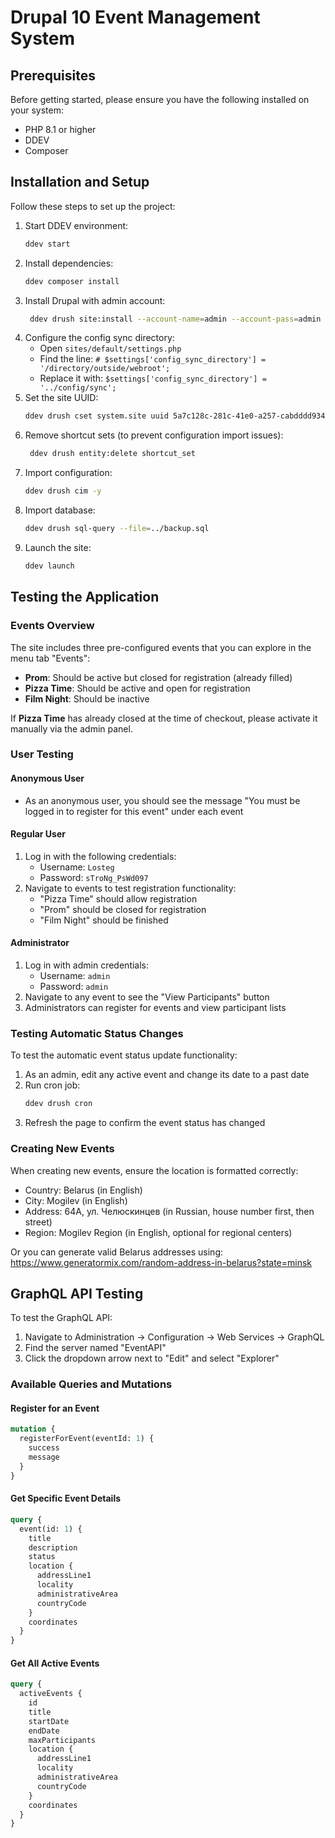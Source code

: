 # Drupal 10 Event Management System

## Prerequisites
Before getting started, please ensure you have the following installed on your system:
- PHP 8.1 or higher
- DDEV
- Composer

## Installation and Setup

Follow these steps to set up the project:

1. Start DDEV environment:
   ```bash
   ddev start
   ```
2. Install dependencies:
   ```bash
   ddev composer install
   ```
3. Install Drupal with admin account:
   ```bash
    ddev drush site:install --account-name=admin --account-pass=admin -y
   ```
4. Configure the config sync directory:
   - Open `sites/default/settings.php`
   - Find the line: `# $settings['config_sync_directory'] = '/directory/outside/webroot';`
   - Replace it with: `$settings['config_sync_directory'] = '../config/sync';`
5. Set the site UUID:
   ```bash
   ddev drush cset system.site uuid 5a7c128c-281c-41e0-a257-cabdddd934e7 -y
   ```
6. Remove shortcut sets (to prevent configuration import issues):
   ```bash
    ddev drush entity:delete shortcut_set
   ```
7. Import configuration:
    ```bash
    ddev drush cim -y
   ```
8. Import database:
   ```bash
   ddev drush sql-query --file=../backup.sql
   ```
9. Launch the site:
   ```bash
   ddev launch
   ```

## Testing the Application

### Events Overview

The site includes three pre-configured events that you can explore in the menu tab "Events":
- **Prom**: Should be active but closed for registration (already filled)
- **Pizza Time**: Should be active and open for registration
- **Film Night**: Should be inactive

If **Pizza Time** has already closed at the time of checkout, please activate it manually via the admin panel.

### User Testing

#### Anonymous User
- As an anonymous user, you should see the message "You must be logged in to register for this event" under each event

#### Regular User
1. Log in with the following credentials:
   - Username: `Losteg`
   - Password: `sTroNg_PsWd097`
2. Navigate to events to test registration functionality:
   - "Pizza Time" should allow registration
   - "Prom" should be closed for registration
   - "Film Night" should be finished

#### Administrator
1. Log in with admin credentials:
   - Username: `admin`
   - Password: `admin`
2. Navigate to any event to see the "View Participants" button
3. Administrators can register for events and view participant lists

### Testing Automatic Status Changes

To test the automatic event status update functionality:
1. As an admin, edit any active event and change its date to a past date
2. Run cron job:
   ```bash
   ddev drush cron
3. Refresh the page to confirm the event status has changed

### Creating New Events

When creating new events, ensure the location is formatted correctly:
  - Country: Belarus (in English)
  - City: Mogilev (in English)
  - Address: 64А, ул. Челюскинцев (in Russian, house number first, then street)
  - Region: Mogilev Region (in English, optional for regional centers)

Or you can generate valid Belarus addresses using: https://www.generatormix.com/random-address-in-belarus?state=minsk

## GraphQL API Testing

To test the GraphQL API:
1. Navigate to Administration → Configuration → Web Services → GraphQL
2. Find the server named "EventAPI"
3. Click the dropdown arrow next to "Edit" and select "Explorer"

### Available Queries and Mutations

#### Register for an Event
```graphql
mutation {
  registerForEvent(eventId: 1) {
    success
    message
  }
}
```
#### Get Specific Event Details
```graphql
query {
  event(id: 1) {
    title
    description
    status
    location {
      addressLine1
      locality
      administrativeArea
      countryCode
    }
    coordinates
  }
}
```

#### Get All Active Events
```graphql
query {
  activeEvents {
    id
    title
    startDate
    endDate
    maxParticipants
    location {
      addressLine1
      locality
      administrativeArea
      countryCode
    }
    coordinates
  }
}
```
